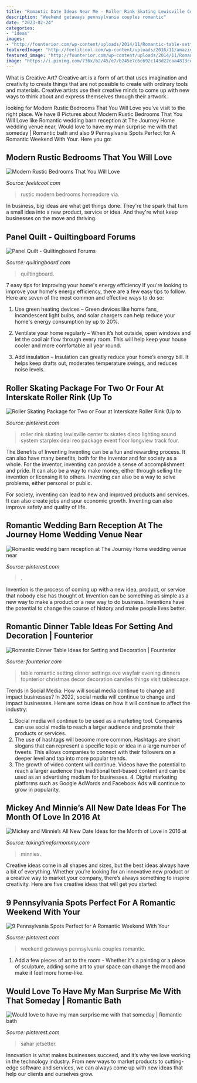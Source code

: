 ```yaml
---
title: "Romantic Date Ideas Near Me - Roller Rink Skating Lewisville Center Tx Skates Disco Lighting Sound System Starplex Deal Reo Package Event Floor Longview Track Four"
description: "Weekend getaways pennsylvania couples romantic"
date: "2023-02-24"
categories:
- "ideas"
images:
- "http://founterior.com/wp-content/uploads/2014/11/Romantic-table-setting-3-with-small-gift.jpg"
featuredImage: "http://feelitcool.com/wp-content/uploads/2016/11/amazing-modern-rustic-bedrooms14.jpg"
featured_image: "http://founterior.com/wp-content/uploads/2014/11/Romantic-table-setting-3-with-small-gift.jpg"
image: "https://i.pinimg.com/736x/b2/45/e7/b245e7c6c692c143d22caa4813cda0f6.jpg"
---
```



What is Creative Art?
Creative art is a form of art that uses imagination and creativity to create things that are not possible to create with ordinary tools and materials. Creative artists use their creative minds to come up with new ways to think about and express themselves through their artwork.

	

		
looking for Modern Rustic Bedrooms That You Will Love you've visit to the right place. We have 8 Pictures about Modern Rustic Bedrooms That You Will Love like Romantic wedding barn reception at The Journey Home wedding venue near, Would love to have my man surprise me with that someday | Romantic bath and also 9 Pennsylvania Spots Perfect for A Romantic Weekend With Your. Here you go:
		
    
## Modern Rustic Bedrooms That You Will Love

<img loading=lazy src="http://feelitcool.com/wp-content/uploads/2016/11/amazing-modern-rustic-bedrooms14.jpg" onerror="this.onerror=null;this.src='https://tse1.mm.bing.net/th?id=OIP.hkWx7ZOE4nEu6OUu_AqcAwHaLG&amp;pid=15.1';" alt="Modern Rustic Bedrooms That You Will Love">

_Source: feelitcool.com_

>rustic modern bedrooms homeadore via. 

	

In business, big ideas are what get things done. They're the spark that turn a small idea into a new product, service or idea. And they're what keep businesses on the move and thriving.

    
## Panel Quilt - Quiltingboard Forums

<img loading=lazy src="https://www.quiltingboard.com/attachments/pictures-f5/622819d1582572746-img_3994-qb-web.jpg" onerror="this.onerror=null;this.src='https://tse1.mm.bing.net/th?id=OIP.IBfag53hAzLqjf78ZuySGAHaHx&amp;pid=15.1';" alt="Panel Quilt - Quiltingboard Forums">

_Source: quiltingboard.com_

>quiltingboard. 

	

7 easy tips for improving your home's energy efficiency
If you're looking to improve your home's energy efficiency, there are a few easy tips to follow. Here are seven of the most common and effective ways to do so:
1) Use green heating devices – Green devices like home fans, incandescent light bulbs, and solar chargers can help reduce your home's energy consumption by up to 20%.

2) Ventilate your home regularly – When it’s hot outside, open windows and let the cool air flow through every room. This will help keep your house cooler and more comfortable all year round.

3) Add insulation – Insulation can greatly reduce your home’s energy bill. It helps keep drafts out, moderates temperature swings, and reduces noise levels.

    
## Roller Skating Package For Two Or Four At Interskate Roller Rink (Up To

<img loading=lazy src="https://i.pinimg.com/736x/99/bd/86/99bd86cb6b81bf33aa6b3487a0eac681.jpg" onerror="this.onerror=null;this.src='https://tse4.mm.bing.net/th?id=OIP.S1LGZ9Va7qizp7ZXKg5FiQAAAA&amp;pid=15.1';" alt="Roller Skating Package for Two or Four at Interskate Roller Rink (Up to">

_Source: pinterest.com_

>roller rink skating lewisville center tx skates disco lighting sound system starplex deal reo package event floor longview track four. 

	

The Benefits of Inventing
Inventing can be a fun and rewarding process. It can also have many benefits, both for the inventor and for society as a whole.
For the inventor, inventing can provide a sense of accomplishment and pride. It can also be a way to make money, either through selling the invention or licensing it to others. Inventing can also be a way to solve problems, either personal or public.

For society, inventing can lead to new and improved products and services. It can also create jobs and spur economic growth. Inventing can also improve safety and quality of life.

    
## Romantic Wedding Barn Reception At The Journey Home Wedding Venue Near

<img loading=lazy src="https://i.pinimg.com/736x/b2/45/e7/b245e7c6c692c143d22caa4813cda0f6.jpg" onerror="this.onerror=null;this.src='https://tse2.mm.bing.net/th?id=OIP.MiUuXDW7JyTkNh_sO0PqmgHaE8&amp;pid=15.1';" alt="Romantic wedding barn reception at The Journey Home wedding venue near">

_Source: pinterest.com_

>. 

	

Invention is the process of coming up with a new idea, product, or service that nobody else has thought of. Invention can be something as simple as a new way to make a product or a new way to do business. Inventions have the potential to change the course of history and make people lives better.

    
## Romantic Dinner Table Ideas For Setting And Decoration | Founterior

<img loading=lazy src="http://founterior.com/wp-content/uploads/2014/11/Romantic-table-setting-3-with-small-gift.jpg" onerror="this.onerror=null;this.src='https://tse2.mm.bing.net/th?id=OIP.a9SzmVNU14ILUN5VT50q8AAAAA&amp;pid=15.1';" alt="Romantic Dinner Table Ideas for Setting and Decoration | Founterior">

_Source: founterior.com_

>table romantic setting dinner settings eve wayfair evening dinners founterior christmas decor decoration candles things visit tablescape. 

	

Trends in Social Media: How will social media continue to change and impact businesses?
In 2022, social media will continue to change and impact businesses. Here are some ideas on how it will continue to affect the industry: 
1. Social media will continue to be used as a marketing tool. Companies can use social media to reach a larger audience and promote their products or services. 
2. The use of hashtags will become more common. Hashtags are short slogans that can represent a specific topic or idea in a large number of tweets. This allows companies to connect with their followers on a deeper level and tap into more popular trends. 
3. The growth of video content will continue. Videos have the potential to reach a larger audience than traditional text-based content and can be used as an advertising medium for businesses. 4. Digital marketing platforms such as Google AdWords and Facebook Ads will continue to grow in popularity.

    
## Mickey And Minnie’s All New Date Ideas For The Month Of Love In 2016 At

<img loading=lazy src="https://takingtimeformommy.com/wp-content/uploads/2016/02/18903.jpg" onerror="this.onerror=null;this.src='https://tse2.mm.bing.net/th?id=OIP._FiBTmioVa3H3Y0y4vW1dQHaE3&amp;pid=15.1';" alt="Mickey and Minnie’s All New Date Ideas for the Month of Love in 2016 at">

_Source: takingtimeformommy.com_

>minnies. 

	

Creative ideas come in all shapes and sizes, but the best ideas always have a bit of everything. Whether you’re looking for an innovative new product or a creative way to market your company, there’s always something to inspire creativity. Here are five creative ideas that will get you started: 

    
## 9 Pennsylvania Spots Perfect For A Romantic Weekend With Your

<img loading=lazy src="https://i.pinimg.com/736x/ca/29/d2/ca29d21d4c056dad34a27977aa373efb.jpg" onerror="this.onerror=null;this.src='https://tse3.mm.bing.net/th?id=OIP.Vbf2-wsXezJhJBoqNzOEewHaQZ&amp;pid=15.1';" alt="9 Pennsylvania Spots Perfect for A Romantic Weekend With Your">

_Source: pinterest.com_

>weekend getaways pennsylvania couples romantic. 

	

1. Add a few pieces of art to the room - Whether it’s a painting or a piece of sculpture, adding some art to your space can change the mood and make it feel more home-like.

    
## Would Love To Have My Man Surprise Me With That Someday | Romantic Bath

<img loading=lazy src="https://i.pinimg.com/736x/13/bc/cb/13bccbce860cbd101ba73c6e16b2379b--romantic-bathtubs-romantic-bathrooms.jpg" onerror="this.onerror=null;this.src='https://tse4.mm.bing.net/th?id=OIP.noF2Bgd-LHNad7NtVTI7pgHaHa&amp;pid=15.1';" alt="Would love to have my man surprise me with that someday | Romantic bath">

_Source: pinterest.com_

>sahar jetsetter. 

	

Innovation is what makes businesses succeed, and it’s why we love working in the technology industry. From new ways to market products to cutting-edge software and services, we can always come up with new ideas that help our clients and ourselves grow.

